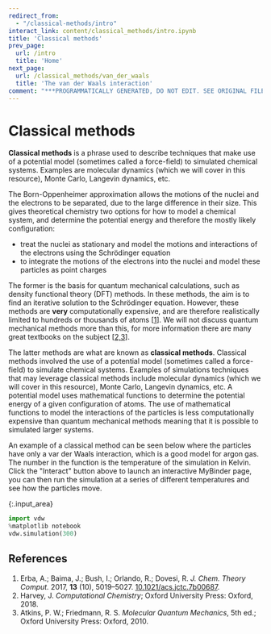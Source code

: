 ```yaml
---
redirect_from:
  - "/classical-methods/intro"
interact_link: content/classical_methods/intro.ipynb
title: 'Classical methods'
prev_page:
  url: /intro
  title: 'Home'
next_page:
  url: /classical_methods/van_der_waals
  title: 'The van der Waals interaction'
comment: "***PROGRAMMATICALLY GENERATED, DO NOT EDIT. SEE ORIGINAL FILES IN /content***"
---
```


# Classical methods

**Classical methods** is a phrase used to describe techniques that make use of a potential model (sometimes called a force-field) to simulated chemical systems.
Examples are molecular dynamics (which we will cover in this resource), Monte Carlo, Langevin dynamics, etc.

The Born-Oppenheimer approximation allows the motions of the nuclei and the electrons to be separated, due to the large difference in their size.
This gives theoretical chemistry two options for how to model a chemical system, and determine the potential energy and therefore the mostly likely configuration: 
- treat the nuclei as stationary and model the motions and interactions of the electrons using the Schrödinger equation
- to integrate the motions of the electrons into the nuclei and model these particles as point charges

The former is the basis for quantum mechanical calculations, such as density functional theory (DFT) methods. 
In these methods, the aim is to find an iterative solution to the Schrödinger equation. 
However, these methods are **very** computationally expensive, and are therefore realistically limited to hundreds or thousands of atoms [[1](#References)]. 
We will not discuss quantum mechanical methods more than this, for more information there are many great textbooks on the subject [[2,3](#References)]. 

The latter methods are what are known as **classical methods**.
Classical methods involved the use of a potential model (sometimes called a force-field) to simulate chemical systems. 
Examples of simulations techniques that may leverage classical methods include molecular dynamics (which we will cover in this resource), Monte Carlo, Langevin dynamics, etc.
A potential model uses mathematical functions to determine the potential energy of a given configuration of atoms. 
The use of mathematical functions to model the interactions of the particles is less computationally expensive than quantum mechanical methods meaning that it is possible to simulated larger systems. 

An example of a classical method can be seen below where the particles have only a var der Waals interaction, which is a good model for argon gas.
The number in the function is the temperature of the simulation in Kelvin. 
Click the "Interact" button above to launch an interactive MyBinder page, you can then run the simulation at a series of different temperatures and see how the particles move. 



{:.input_area}
```python
import vdw
%matplotlib notebook
vdw.simulation(300)
```


## References

1. Erba, A.; Baima, J.; Bush, I.; Orlando, R.; Dovesi, R. *J. Chem. Theory Comput.* 2017, **13** (10), 5019–5027. [10.1021/acs.jctc.7b00687](https://doi.org/10.1021/acs.jctc.7b00687).
2. Harvey, J. *Computational Chemistry*; Oxford University Press: Oxford, 2018.
3. Atkins, P. W.; Friedmann, R. S. *Molecular Quantum Mechanics*, 5th ed.; Oxford University Press: Oxford, 2010.
